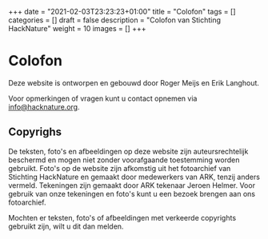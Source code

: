 +++
date = "2021-02-03T23:23:23+01:00"
title = "Colofon"
tags = []
categories = []
draft = false
description = "Colofon van Stichting HackNature"
weight = 10
images = []
+++

# Colofon

Deze website is ontworpen en gebouwd door Roger Meijs en Erik Langhout.

Voor opmerkingen of vragen kunt u contact opnemen via info@hacknature.org.

## Copyrighs

De teksten, foto's en afbeeldingen op deze website zijn auteursrechtelijk beschermd en mogen niet zonder voorafgaande toestemming worden gebruikt. Foto's op de website zijn afkomstig uit het fotoarchief van Stichting HackNature en gemaakt door medewerkers van ARK, tenzij anders vermeld. Tekeningen zijn gemaakt door ARK tekenaar Jeroen Helmer. Voor gebruik van onze tekeningen en foto's kunt u een bezoek brengen aan ons fotoarchief.

Mochten er teksten, foto's of afbeeldingen met verkeerde copyrights gebruikt zijn, wilt u dit dan melden.
